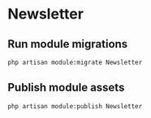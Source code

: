 # Newsletter



## Run module migrations

```sh
php artisan module:migrate Newsletter
```



## Publish module assets

```sh
php artisan module:publish Newsletter
```

